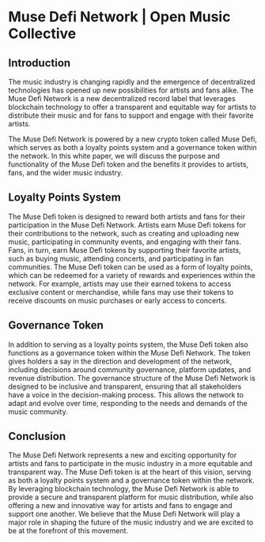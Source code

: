 # Muse Defi Network | Open Music Collective
## Introduction

The music industry is changing rapidly and the emergence of decentralized technologies has opened up new possibilities for artists and fans alike. The Muse Defi Network is a new decentralized record label that leverages blockchain technology to offer a transparent and equitable way for artists to distribute their music and for fans to support and engage with their favorite artists.

The Muse Defi Network is powered by a new crypto token called Muse Defi, which serves as both a loyalty points system and a governance token within the network. In this white paper, we will discuss the purpose and functionality of the Muse Defi token and the benefits it provides to artists, fans, and the wider music industry.

## Loyalty Points System
The Muse Defi token is designed to reward both artists and fans for their participation in the Muse Defi Network. Artists earn Muse Defi tokens for their contributions to the network, such as creating and uploading new music, participating in community events, and engaging with their fans. Fans, in turn, earn Muse Defi tokens by supporting their favorite artists, such as buying music, attending concerts, and participating in fan communities.
The Muse Defi token can be used as a form of loyalty points, which can be redeemed for a variety of rewards and experiences within the network. For example, artists may use their earned tokens to access exclusive content or merchandise, while fans may use their tokens to receive discounts on music purchases or early access to concerts.

## Governance Token
In addition to serving as a loyalty points system, the Muse Defi token also functions as a governance token within the Muse Defi Network. The token gives holders a say in the direction and development of the network, including decisions around community governance, platform updates, and revenue distribution.
The governance structure of the Muse Defi Network is designed to be inclusive and transparent, ensuring that all stakeholders have a voice in the decision-making process. This allows the network to adapt and evolve over time, responding to the needs and demands of the music community.

## Conclusion
The Muse Defi Network represents a new and exciting opportunity for artists and fans to participate in the music industry in a more equitable and transparent way. The Muse Defi token is at the heart of this vision, serving as both a loyalty points system and a governance token within the network.
By leveraging blockchain technology, the Muse Defi Network is able to provide a secure and transparent platform for music distribution, while also offering a new and innovative way for artists and fans to engage and support one another. We believe that the Muse Defi Network will play a major role in shaping the future of the music industry and we are excited to be at the forefront of this movement.



